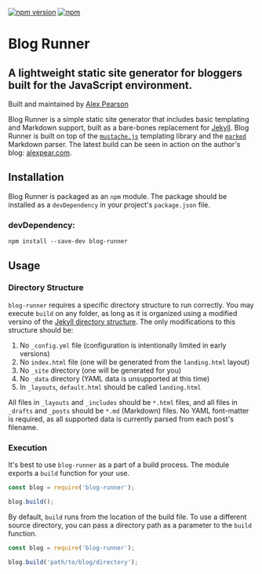 [![npm version](https://badge.fury.io/js/blog-runner.svg)](https://badge.fury.io/js/blog-runner)
[![npm](https://img.shields.io/npm/l/express.svg)](https://www.npmjs.com/package/blog-runner)

# Blog Runner

## A lightweight static site generator for bloggers built for the JavaScript environment.

Built and maintained by [Alex Pearson](https://alexpear.com)


Blog Runner is a simple static site generator that includes basic templating and Markdown support, built as a bare-bones replacement for [Jekyll](http://jekyllrb.com). Blog Runner is built on top of the [`mustache.js`](https://github.com/janl/mustache.js/) templating library and the [`marked`](https://github.com/chjj/marked) Markdown parser. The latest build can be seen in action on the author's blog: [alexpear.com](https://alexpear.com).


## Installation

Blog Runner is packaged as an `npm` module. The package should be installed as a `devDependency` in your project's `package.json` file.

### devDependency:

```shell
npm install --save-dev blog-runner
```

## Usage

### Directory Structure

`blog-runner` requires a specific directory structure to run correctly. You may execute `build` on any folder, as long as it is organized using a modified versino of the [Jekyll directory structure](http://jekyllrb.com/docs/structure/). The only modifications to this structure should be:

1. No `_config.yml` file (configuration is intentionally limited in early versions)
2. No `index.html` file (one will be generated from the `landing.html` layout)
3. No `_site` directory (one will be generated for you)
4. No `_data` directory (YAML data is unsupported at this time)
5. In `_layouts`, `default.html` should be called `landing.html`

All files in `_layouts` and `_includes` should be `*.html` files, and all files in `_drafts` and `_posts` should be `*.md` (Markdown) files. No YAML font-matter is required, as all supported data is currently parsed from each post's filename.

### Execution

It's best to use `blog-runner` as a part of a build process. The module exports a `build` function for your use.

```javascript
const blog = require('blog-runner');

blog.build();
```
By default, `build` runs from the location of the build file. To use a different source directory, you can pass a directory path as a parameter to the `build` function.

```javascript
const blog = require('blog-runner');

blog.build('path/to/blog/directory');
```
